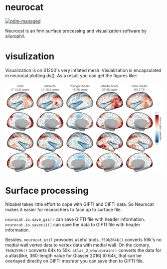 # neurocat

[![pdm-managed](https://img.shields.io/badge/pdm-managed-blueviolet)](https://pdm-project.org)

Neurocat is an fmri surface processing and visualization software by ailurophil.



# visulization

Visualization is on S1200's very inflated mesh. Visualization is encapsulated in neurocat.plotting.ds(). As a result you can get the figures like:

![](image/indvar.png)

# Surface processing

Nibabel takes little effort to cope with GIFTI and CIFTI data. So Neurocat makes it easier for researchers to face up to surface file.

`neurocat.io.save_gii()` can save GIFTI file with header information. `neurocat.io.savecii()` can save the data to GIFTI file with header information.

Besides, `neurocat.util` provodes useful tools. `f59k264k()` converts 59k's no medial wall vertex data to vertex data with medial wall. On the contary, `f64k259k()` converts 64k to 59k. `atlas_2_wholebrain()` converts the data for a atlas(like, 360-length value for Glasser 2016) t0 64k, that can be overlayed directly on GIFTI mesh(or you can save then to GIFTI file.

